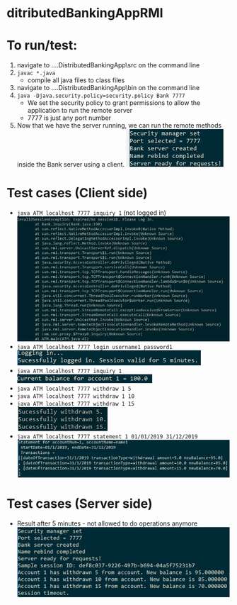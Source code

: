 # ditributedBankingAppRMI

# To run/test:
1. navigate to ..\..DistributedBankingApp\src on the command line
2. ```javac *.java```  
   - compile all java files to class files
3. navigate to ..\..DistributedBankingApp\bin on the command line
4. ```java -Djava.security.policy=security.policy Bank 7777```
   - We set the security policy to grant permissions to allow the application to run the remote server
   - 7777 is just any port number
5. Now that we have the server running, we can run the remote methods inside the Bank server using a client.
![alt text](https://github.com/agodinez1/ditributedBankingAppRMI/blob/master/results/res1.JPG)

# Test cases (Client side)  
- ```java ATM localhost 7777 inquiry 1```  (not logged in)  
![alt text](https://github.com/agodinez1/ditributedBankingAppRMI/blob/master/results/res2.JPG)
- ```java ATM localhost 7777 login username1 password1```  
![alt text](https://github.com/agodinez1/ditributedBankingAppRMI/blob/master/results/res7.JPG)
- ```java ATM localhost 7777 inquiry 1```  
![alt text](https://github.com/agodinez1/ditributedBankingAppRMI/blob/master/results/res3.JPG)
- ```java ATM localhost 7777 withdraw 1 5```    
- ```java ATM localhost 7777 withdraw 1 10```    
- ```java ATM localhost 7777 withdraw 1 15```  
![alt text](https://github.com/agodinez1/ditributedBankingAppRMI/blob/master/results/res4.JPG)
- ```java ATM localhost 7777 statement 1 01/01/2019 31/12/2019```  
![alt text](https://github.com/agodinez1/ditributedBankingAppRMI/blob/master/results/res5.JPG)

# Test cases (Server side) 
- Result after 5 minutes - not allowed to do operations anymore 
![alt text](https://github.com/agodinez1/ditributedBankingAppRMI/blob/master/results/res6.JPG)



